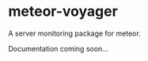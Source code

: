 meteor-voyager
==============

A server monitoring package for meteor.

Documentation coming soon...
